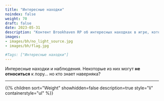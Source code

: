 ```yaml
---
title: "Интересные находки"
noindex: false
weight: 70
draft: false
date: 2023-05-31
description: "Контент Brookhaven RP об интересных находках в игре, которые могут быть связаны с ролевыми элементами, тайнами и загадками."
images: 
- images/bh/no_light_source.jpg
- images/bh/flag.jpg

#Tags: ["Интересные находки"]
---
```


Интересные находки и наблюдения. Некоторые из них могут **не относиться** к лору… но кто знает наверняка?

---

{{% children sort="Weight" showhidden=false description=true style="li" containerstyle="ul" %}}
